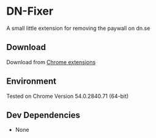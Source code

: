 # DN-Fixer
A small little extension for removing the paywall on dn.se

## Download
Download from [Chrome extensions](https://chrome.google.com/webstore/detail/dn-fixer/lcjkpafoglicbloaikcklnjbfcejiepo)

## Environment
Tested on Chrome Version 54.0.2840.71 (64-bit)

## Dev Dependencies
* None
